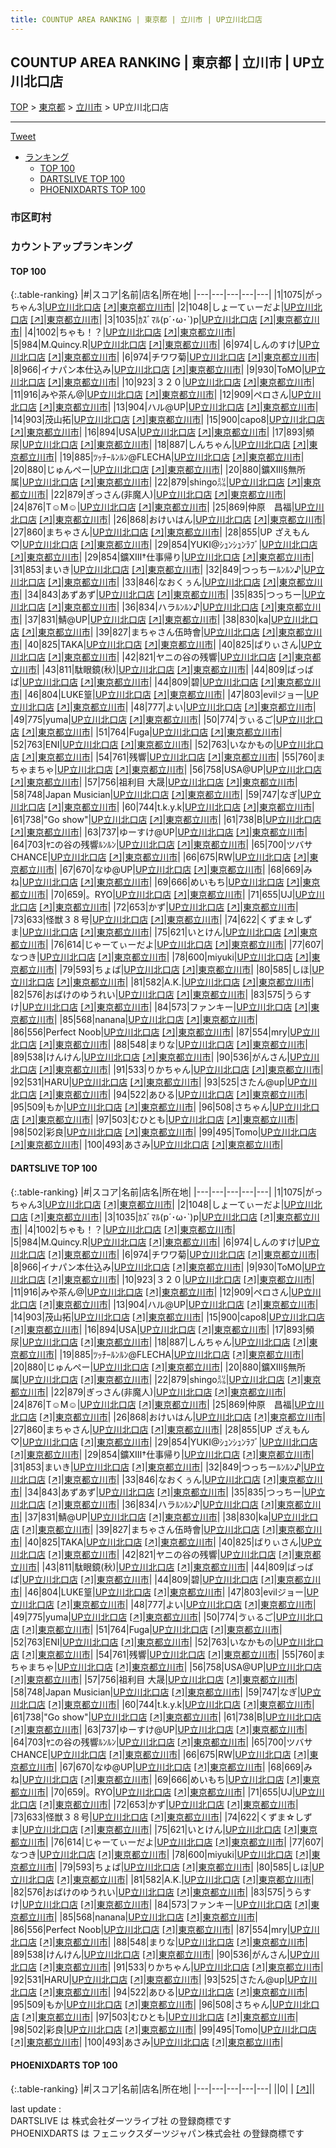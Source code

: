 ```yaml
---
title: COUNTUP AREA RANKING | 東京都 | 立川市 | UP立川北口店
---
```

## COUNTUP AREA RANKING | 東京都 | 立川市 | UP立川北口店

[TOP](/darts/rank/) > [東京都](/darts/rank/東京都/) > [立川市](/darts/rank/東京都/立川市/) > UP立川北口店

___

<a href="https://twitter.com/share?ref_src=twsrc%5Etfw" data-text="COUNTUP AREA RANKING | 東京都立川市UP立川北口店" class="twitter-share-button" data-hashtags="DARTSLIVE,PHOENIXDARTS,darts,ダーツ" data-show-count="false">Tweet</a>

* [ランキング](#カウントアップランキング)
    * [TOP 100](#top-100)
    * [DARTSLIVE TOP 100](#dartslive-top-100)
    * [PHOENIXDARTS TOP 100](#phoenixdarts-top-100)

### 市区町村

<ul>

</ul>

### カウントアップランキング

#### TOP 100



{:.table-ranking}
|#|スコア|名前|店名|所在地|
|---|---|---|---|---|
|1|1075|<span class="rank-name-dl">がっちゃん3</span>|<a href="/darts/rank/shops/d40ad6800d3c5992b21333aee1bd51e4.html">UP立川北口店</a> <a href="https://search.dartslive.com/jp/shop/d40ad6800d3c5992b21333aee1bd51e4">[↗]</a>|<a href="/darts/rank/東京都/立川市">東京都立川市</a>|
|2|1048|<span class="rank-name-dl">しょーてぃーだよ</span>|<a href="/darts/rank/shops/d40ad6800d3c5992b21333aee1bd51e4.html">UP立川北口店</a> <a href="https://search.dartslive.com/jp/shop/d40ad6800d3c5992b21333aee1bd51e4">[↗]</a>|<a href="/darts/rank/東京都/立川市">東京都立川市</a>|
|3|1035|<span class="rank-name-dl">ｶｽﾞﾏﾙ(p´･ω･`)p</span>|<a href="/darts/rank/shops/d40ad6800d3c5992b21333aee1bd51e4.html">UP立川北口店</a> <a href="https://search.dartslive.com/jp/shop/d40ad6800d3c5992b21333aee1bd51e4">[↗]</a>|<a href="/darts/rank/東京都/立川市">東京都立川市</a>|
|4|1002|<span class="rank-name-dl">ちゃも！？</span>|<a href="/darts/rank/shops/d40ad6800d3c5992b21333aee1bd51e4.html">UP立川北口店</a> <a href="https://search.dartslive.com/jp/shop/d40ad6800d3c5992b21333aee1bd51e4">[↗]</a>|<a href="/darts/rank/東京都/立川市">東京都立川市</a>|
|5|984|<span class="rank-name-dl">M.Quincy.R</span>|<a href="/darts/rank/shops/d40ad6800d3c5992b21333aee1bd51e4.html">UP立川北口店</a> <a href="https://search.dartslive.com/jp/shop/d40ad6800d3c5992b21333aee1bd51e4">[↗]</a>|<a href="/darts/rank/東京都/立川市">東京都立川市</a>|
|6|974|<span class="rank-name-dl">しんのすけ</span>|<a href="/darts/rank/shops/d40ad6800d3c5992b21333aee1bd51e4.html">UP立川北口店</a> <a href="https://search.dartslive.com/jp/shop/d40ad6800d3c5992b21333aee1bd51e4">[↗]</a>|<a href="/darts/rank/東京都/立川市">東京都立川市</a>|
|6|974|<span class="rank-name-dl">チワワ菊</span>|<a href="/darts/rank/shops/d40ad6800d3c5992b21333aee1bd51e4.html">UP立川北口店</a> <a href="https://search.dartslive.com/jp/shop/d40ad6800d3c5992b21333aee1bd51e4">[↗]</a>|<a href="/darts/rank/東京都/立川市">東京都立川市</a>|
|8|966|<span class="rank-name-dl">イナパン本仕込み</span>|<a href="/darts/rank/shops/d40ad6800d3c5992b21333aee1bd51e4.html">UP立川北口店</a> <a href="https://search.dartslive.com/jp/shop/d40ad6800d3c5992b21333aee1bd51e4">[↗]</a>|<a href="/darts/rank/東京都/立川市">東京都立川市</a>|
|9|930|<span class="rank-name-dl">ToMO</span>|<a href="/darts/rank/shops/d40ad6800d3c5992b21333aee1bd51e4.html">UP立川北口店</a> <a href="https://search.dartslive.com/jp/shop/d40ad6800d3c5992b21333aee1bd51e4">[↗]</a>|<a href="/darts/rank/東京都/立川市">東京都立川市</a>|
|10|923|<span class="rank-name-dl">３２０</span>|<a href="/darts/rank/shops/d40ad6800d3c5992b21333aee1bd51e4.html">UP立川北口店</a> <a href="https://search.dartslive.com/jp/shop/d40ad6800d3c5992b21333aee1bd51e4">[↗]</a>|<a href="/darts/rank/東京都/立川市">東京都立川市</a>|
|11|916|<span class="rank-name-dl">みや茶ん@</span>|<a href="/darts/rank/shops/d40ad6800d3c5992b21333aee1bd51e4.html">UP立川北口店</a> <a href="https://search.dartslive.com/jp/shop/d40ad6800d3c5992b21333aee1bd51e4">[↗]</a>|<a href="/darts/rank/東京都/立川市">東京都立川市</a>|
|12|909|<span class="rank-name-dl">ペロさん</span>|<a href="/darts/rank/shops/d40ad6800d3c5992b21333aee1bd51e4.html">UP立川北口店</a> <a href="https://search.dartslive.com/jp/shop/d40ad6800d3c5992b21333aee1bd51e4">[↗]</a>|<a href="/darts/rank/東京都/立川市">東京都立川市</a>|
|13|904|<span class="rank-name-dl">ハル@UP</span>|<a href="/darts/rank/shops/d40ad6800d3c5992b21333aee1bd51e4.html">UP立川北口店</a> <a href="https://search.dartslive.com/jp/shop/d40ad6800d3c5992b21333aee1bd51e4">[↗]</a>|<a href="/darts/rank/東京都/立川市">東京都立川市</a>|
|14|903|<span class="rank-name-dl">茂山拓</span>|<a href="/darts/rank/shops/d40ad6800d3c5992b21333aee1bd51e4.html">UP立川北口店</a> <a href="https://search.dartslive.com/jp/shop/d40ad6800d3c5992b21333aee1bd51e4">[↗]</a>|<a href="/darts/rank/東京都/立川市">東京都立川市</a>|
|15|900|<span class="rank-name-dl">capo8</span>|<a href="/darts/rank/shops/d40ad6800d3c5992b21333aee1bd51e4.html">UP立川北口店</a> <a href="https://search.dartslive.com/jp/shop/d40ad6800d3c5992b21333aee1bd51e4">[↗]</a>|<a href="/darts/rank/東京都/立川市">東京都立川市</a>|
|16|894|<span class="rank-name-dl">USA</span>|<a href="/darts/rank/shops/d40ad6800d3c5992b21333aee1bd51e4.html">UP立川北口店</a> <a href="https://search.dartslive.com/jp/shop/d40ad6800d3c5992b21333aee1bd51e4">[↗]</a>|<a href="/darts/rank/東京都/立川市">東京都立川市</a>|
|17|893|<span class="rank-name-dl">頻尿</span>|<a href="/darts/rank/shops/d40ad6800d3c5992b21333aee1bd51e4.html">UP立川北口店</a> <a href="https://search.dartslive.com/jp/shop/d40ad6800d3c5992b21333aee1bd51e4">[↗]</a>|<a href="/darts/rank/東京都/立川市">東京都立川市</a>|
|18|887|<span class="rank-name-dl">しんちゃん</span>|<a href="/darts/rank/shops/d40ad6800d3c5992b21333aee1bd51e4.html">UP立川北口店</a> <a href="https://search.dartslive.com/jp/shop/d40ad6800d3c5992b21333aee1bd51e4">[↗]</a>|<a href="/darts/rank/東京都/立川市">東京都立川市</a>|
|19|885|<span class="rank-name-dl">ﾂｯﾁｰﾙﾝﾙﾝ@FLECHA</span>|<a href="/darts/rank/shops/d40ad6800d3c5992b21333aee1bd51e4.html">UP立川北口店</a> <a href="https://search.dartslive.com/jp/shop/d40ad6800d3c5992b21333aee1bd51e4">[↗]</a>|<a href="/darts/rank/東京都/立川市">東京都立川市</a>|
|20|880|<span class="rank-name-dl">じゅんぺー</span>|<a href="/darts/rank/shops/d40ad6800d3c5992b21333aee1bd51e4.html">UP立川北口店</a> <a href="https://search.dartslive.com/jp/shop/d40ad6800d3c5992b21333aee1bd51e4">[↗]</a>|<a href="/darts/rank/東京都/立川市">東京都立川市</a>|
|20|880|<span class="rank-name-dl">鑛ⅩⅢ§無所属</span>|<a href="/darts/rank/shops/d40ad6800d3c5992b21333aee1bd51e4.html">UP立川北口店</a> <a href="https://search.dartslive.com/jp/shop/d40ad6800d3c5992b21333aee1bd51e4">[↗]</a>|<a href="/darts/rank/東京都/立川市">東京都立川市</a>|
|22|879|<span class="rank-name-dl">shingo㍊</span>|<a href="/darts/rank/shops/d40ad6800d3c5992b21333aee1bd51e4.html">UP立川北口店</a> <a href="https://search.dartslive.com/jp/shop/d40ad6800d3c5992b21333aee1bd51e4">[↗]</a>|<a href="/darts/rank/東京都/立川市">東京都立川市</a>|
|22|879|<span class="rank-name-dl">ぎっさん(非魔人)</span>|<a href="/darts/rank/shops/d40ad6800d3c5992b21333aee1bd51e4.html">UP立川北口店</a> <a href="https://search.dartslive.com/jp/shop/d40ad6800d3c5992b21333aee1bd51e4">[↗]</a>|<a href="/darts/rank/東京都/立川市">東京都立川市</a>|
|24|876|<span class="rank-name-dl">T☺︎M☺︎</span>|<a href="/darts/rank/shops/d40ad6800d3c5992b21333aee1bd51e4.html">UP立川北口店</a> <a href="https://search.dartslive.com/jp/shop/d40ad6800d3c5992b21333aee1bd51e4">[↗]</a>|<a href="/darts/rank/東京都/立川市">東京都立川市</a>|
|25|869|<span class="rank-name-dl">仲原　昌福</span>|<a href="/darts/rank/shops/d40ad6800d3c5992b21333aee1bd51e4.html">UP立川北口店</a> <a href="https://search.dartslive.com/jp/shop/d40ad6800d3c5992b21333aee1bd51e4">[↗]</a>|<a href="/darts/rank/東京都/立川市">東京都立川市</a>|
|26|868|<span class="rank-name-dl">おけいはん</span>|<a href="/darts/rank/shops/d40ad6800d3c5992b21333aee1bd51e4.html">UP立川北口店</a> <a href="https://search.dartslive.com/jp/shop/d40ad6800d3c5992b21333aee1bd51e4">[↗]</a>|<a href="/darts/rank/東京都/立川市">東京都立川市</a>|
|27|860|<span class="rank-name-dl">まちゃさん</span>|<a href="/darts/rank/shops/d40ad6800d3c5992b21333aee1bd51e4.html">UP立川北口店</a> <a href="https://search.dartslive.com/jp/shop/d40ad6800d3c5992b21333aee1bd51e4">[↗]</a>|<a href="/darts/rank/東京都/立川市">東京都立川市</a>|
|28|855|<span class="rank-name-dl">UP ざえもん♡</span>|<a href="/darts/rank/shops/d40ad6800d3c5992b21333aee1bd51e4.html">UP立川北口店</a> <a href="https://search.dartslive.com/jp/shop/d40ad6800d3c5992b21333aee1bd51e4">[↗]</a>|<a href="/darts/rank/東京都/立川市">東京都立川市</a>|
|29|854|<span class="rank-name-dl">YUKI@ｼｭﾝｼｭﾝﾗﾌﾞ</span>|<a href="/darts/rank/shops/d40ad6800d3c5992b21333aee1bd51e4.html">UP立川北口店</a> <a href="https://search.dartslive.com/jp/shop/d40ad6800d3c5992b21333aee1bd51e4">[↗]</a>|<a href="/darts/rank/東京都/立川市">東京都立川市</a>|
|29|854|<span class="rank-name-dl">鑛ⅩⅢ†仕事帰り</span>|<a href="/darts/rank/shops/d40ad6800d3c5992b21333aee1bd51e4.html">UP立川北口店</a> <a href="https://search.dartslive.com/jp/shop/d40ad6800d3c5992b21333aee1bd51e4">[↗]</a>|<a href="/darts/rank/東京都/立川市">東京都立川市</a>|
|31|853|<span class="rank-name-dl">まいき</span>|<a href="/darts/rank/shops/d40ad6800d3c5992b21333aee1bd51e4.html">UP立川北口店</a> <a href="https://search.dartslive.com/jp/shop/d40ad6800d3c5992b21333aee1bd51e4">[↗]</a>|<a href="/darts/rank/東京都/立川市">東京都立川市</a>|
|32|849|<span class="rank-name-dl">つっちーﾙﾝﾙﾝ♪</span>|<a href="/darts/rank/shops/d40ad6800d3c5992b21333aee1bd51e4.html">UP立川北口店</a> <a href="https://search.dartslive.com/jp/shop/d40ad6800d3c5992b21333aee1bd51e4">[↗]</a>|<a href="/darts/rank/東京都/立川市">東京都立川市</a>|
|33|846|<span class="rank-name-dl">なおくぅん</span>|<a href="/darts/rank/shops/d40ad6800d3c5992b21333aee1bd51e4.html">UP立川北口店</a> <a href="https://search.dartslive.com/jp/shop/d40ad6800d3c5992b21333aee1bd51e4">[↗]</a>|<a href="/darts/rank/東京都/立川市">東京都立川市</a>|
|34|843|<span class="rank-name-dl">あずあず</span>|<a href="/darts/rank/shops/d40ad6800d3c5992b21333aee1bd51e4.html">UP立川北口店</a> <a href="https://search.dartslive.com/jp/shop/d40ad6800d3c5992b21333aee1bd51e4">[↗]</a>|<a href="/darts/rank/東京都/立川市">東京都立川市</a>|
|35|835|<span class="rank-name-dl">つっちー</span>|<a href="/darts/rank/shops/d40ad6800d3c5992b21333aee1bd51e4.html">UP立川北口店</a> <a href="https://search.dartslive.com/jp/shop/d40ad6800d3c5992b21333aee1bd51e4">[↗]</a>|<a href="/darts/rank/東京都/立川市">東京都立川市</a>|
|36|834|<span class="rank-name-dl">ハラﾙﾝﾙﾝ♪</span>|<a href="/darts/rank/shops/d40ad6800d3c5992b21333aee1bd51e4.html">UP立川北口店</a> <a href="https://search.dartslive.com/jp/shop/d40ad6800d3c5992b21333aee1bd51e4">[↗]</a>|<a href="/darts/rank/東京都/立川市">東京都立川市</a>|
|37|831|<span class="rank-name-dl">鯖@UP</span>|<a href="/darts/rank/shops/d40ad6800d3c5992b21333aee1bd51e4.html">UP立川北口店</a> <a href="https://search.dartslive.com/jp/shop/d40ad6800d3c5992b21333aee1bd51e4">[↗]</a>|<a href="/darts/rank/東京都/立川市">東京都立川市</a>|
|38|830|<span class="rank-name-dl">ka</span>|<a href="/darts/rank/shops/d40ad6800d3c5992b21333aee1bd51e4.html">UP立川北口店</a> <a href="https://search.dartslive.com/jp/shop/d40ad6800d3c5992b21333aee1bd51e4">[↗]</a>|<a href="/darts/rank/東京都/立川市">東京都立川市</a>|
|39|827|<span class="rank-name-dl">まちゃさん伍時會</span>|<a href="/darts/rank/shops/d40ad6800d3c5992b21333aee1bd51e4.html">UP立川北口店</a> <a href="https://search.dartslive.com/jp/shop/d40ad6800d3c5992b21333aee1bd51e4">[↗]</a>|<a href="/darts/rank/東京都/立川市">東京都立川市</a>|
|40|825|<span class="rank-name-dl">TAKA</span>|<a href="/darts/rank/shops/d40ad6800d3c5992b21333aee1bd51e4.html">UP立川北口店</a> <a href="https://search.dartslive.com/jp/shop/d40ad6800d3c5992b21333aee1bd51e4">[↗]</a>|<a href="/darts/rank/東京都/立川市">東京都立川市</a>|
|40|825|<span class="rank-name-dl">ばりぃさん</span>|<a href="/darts/rank/shops/d40ad6800d3c5992b21333aee1bd51e4.html">UP立川北口店</a> <a href="https://search.dartslive.com/jp/shop/d40ad6800d3c5992b21333aee1bd51e4">[↗]</a>|<a href="/darts/rank/東京都/立川市">東京都立川市</a>|
|42|821|<span class="rank-name-dl">ヤニの谷の残響</span>|<a href="/darts/rank/shops/d40ad6800d3c5992b21333aee1bd51e4.html">UP立川北口店</a> <a href="https://search.dartslive.com/jp/shop/d40ad6800d3c5992b21333aee1bd51e4">[↗]</a>|<a href="/darts/rank/東京都/立川市">東京都立川市</a>|
|43|811|<span class="rank-name-dl">駄眼鏡(秋)</span>|<a href="/darts/rank/shops/d40ad6800d3c5992b21333aee1bd51e4.html">UP立川北口店</a> <a href="https://search.dartslive.com/jp/shop/d40ad6800d3c5992b21333aee1bd51e4">[↗]</a>|<a href="/darts/rank/東京都/立川市">東京都立川市</a>|
|44|809|<span class="rank-name-dl">ばっばば</span>|<a href="/darts/rank/shops/d40ad6800d3c5992b21333aee1bd51e4.html">UP立川北口店</a> <a href="https://search.dartslive.com/jp/shop/d40ad6800d3c5992b21333aee1bd51e4">[↗]</a>|<a href="/darts/rank/東京都/立川市">東京都立川市</a>|
|44|809|<span class="rank-name-dl">碧</span>|<a href="/darts/rank/shops/d40ad6800d3c5992b21333aee1bd51e4.html">UP立川北口店</a> <a href="https://search.dartslive.com/jp/shop/d40ad6800d3c5992b21333aee1bd51e4">[↗]</a>|<a href="/darts/rank/東京都/立川市">東京都立川市</a>|
|46|804|<span class="rank-name-dl">LUKE篁</span>|<a href="/darts/rank/shops/d40ad6800d3c5992b21333aee1bd51e4.html">UP立川北口店</a> <a href="https://search.dartslive.com/jp/shop/d40ad6800d3c5992b21333aee1bd51e4">[↗]</a>|<a href="/darts/rank/東京都/立川市">東京都立川市</a>|
|47|803|<span class="rank-name-dl">evilジョー</span>|<a href="/darts/rank/shops/d40ad6800d3c5992b21333aee1bd51e4.html">UP立川北口店</a> <a href="https://search.dartslive.com/jp/shop/d40ad6800d3c5992b21333aee1bd51e4">[↗]</a>|<a href="/darts/rank/東京都/立川市">東京都立川市</a>|
|48|777|<span class="rank-name-dl">よい</span>|<a href="/darts/rank/shops/d40ad6800d3c5992b21333aee1bd51e4.html">UP立川北口店</a> <a href="https://search.dartslive.com/jp/shop/d40ad6800d3c5992b21333aee1bd51e4">[↗]</a>|<a href="/darts/rank/東京都/立川市">東京都立川市</a>|
|49|775|<span class="rank-name-dl">yuma</span>|<a href="/darts/rank/shops/d40ad6800d3c5992b21333aee1bd51e4.html">UP立川北口店</a> <a href="https://search.dartslive.com/jp/shop/d40ad6800d3c5992b21333aee1bd51e4">[↗]</a>|<a href="/darts/rank/東京都/立川市">東京都立川市</a>|
|50|774|<span class="rank-name-dl">ゔぃるご</span>|<a href="/darts/rank/shops/d40ad6800d3c5992b21333aee1bd51e4.html">UP立川北口店</a> <a href="https://search.dartslive.com/jp/shop/d40ad6800d3c5992b21333aee1bd51e4">[↗]</a>|<a href="/darts/rank/東京都/立川市">東京都立川市</a>|
|51|764|<span class="rank-name-dl">Fuga</span>|<a href="/darts/rank/shops/d40ad6800d3c5992b21333aee1bd51e4.html">UP立川北口店</a> <a href="https://search.dartslive.com/jp/shop/d40ad6800d3c5992b21333aee1bd51e4">[↗]</a>|<a href="/darts/rank/東京都/立川市">東京都立川市</a>|
|52|763|<span class="rank-name-dl">ENI</span>|<a href="/darts/rank/shops/d40ad6800d3c5992b21333aee1bd51e4.html">UP立川北口店</a> <a href="https://search.dartslive.com/jp/shop/d40ad6800d3c5992b21333aee1bd51e4">[↗]</a>|<a href="/darts/rank/東京都/立川市">東京都立川市</a>|
|52|763|<span class="rank-name-dl">いなかもの</span>|<a href="/darts/rank/shops/d40ad6800d3c5992b21333aee1bd51e4.html">UP立川北口店</a> <a href="https://search.dartslive.com/jp/shop/d40ad6800d3c5992b21333aee1bd51e4">[↗]</a>|<a href="/darts/rank/東京都/立川市">東京都立川市</a>|
|54|761|<span class="rank-name-dl">残響</span>|<a href="/darts/rank/shops/d40ad6800d3c5992b21333aee1bd51e4.html">UP立川北口店</a> <a href="https://search.dartslive.com/jp/shop/d40ad6800d3c5992b21333aee1bd51e4">[↗]</a>|<a href="/darts/rank/東京都/立川市">東京都立川市</a>|
|55|760|<span class="rank-name-dl">まちゃまちゃ</span>|<a href="/darts/rank/shops/d40ad6800d3c5992b21333aee1bd51e4.html">UP立川北口店</a> <a href="https://search.dartslive.com/jp/shop/d40ad6800d3c5992b21333aee1bd51e4">[↗]</a>|<a href="/darts/rank/東京都/立川市">東京都立川市</a>|
|56|758|<span class="rank-name-dl">USA@UP</span>|<a href="/darts/rank/shops/d40ad6800d3c5992b21333aee1bd51e4.html">UP立川北口店</a> <a href="https://search.dartslive.com/jp/shop/d40ad6800d3c5992b21333aee1bd51e4">[↗]</a>|<a href="/darts/rank/東京都/立川市">東京都立川市</a>|
|57|756|<span class="rank-name-dl">祖利目 大晟</span>|<a href="/darts/rank/shops/d40ad6800d3c5992b21333aee1bd51e4.html">UP立川北口店</a> <a href="https://search.dartslive.com/jp/shop/d40ad6800d3c5992b21333aee1bd51e4">[↗]</a>|<a href="/darts/rank/東京都/立川市">東京都立川市</a>|
|58|748|<span class="rank-name-dl">Japan Musician</span>|<a href="/darts/rank/shops/d40ad6800d3c5992b21333aee1bd51e4.html">UP立川北口店</a> <a href="https://search.dartslive.com/jp/shop/d40ad6800d3c5992b21333aee1bd51e4">[↗]</a>|<a href="/darts/rank/東京都/立川市">東京都立川市</a>|
|59|747|<span class="rank-name-dl">なぎ</span>|<a href="/darts/rank/shops/d40ad6800d3c5992b21333aee1bd51e4.html">UP立川北口店</a> <a href="https://search.dartslive.com/jp/shop/d40ad6800d3c5992b21333aee1bd51e4">[↗]</a>|<a href="/darts/rank/東京都/立川市">東京都立川市</a>|
|60|744|<span class="rank-name-dl">t.k.y.k</span>|<a href="/darts/rank/shops/d40ad6800d3c5992b21333aee1bd51e4.html">UP立川北口店</a> <a href="https://search.dartslive.com/jp/shop/d40ad6800d3c5992b21333aee1bd51e4">[↗]</a>|<a href="/darts/rank/東京都/立川市">東京都立川市</a>|
|61|738|<span class="rank-name-dl">&quot;Go show&quot;</span>|<a href="/darts/rank/shops/d40ad6800d3c5992b21333aee1bd51e4.html">UP立川北口店</a> <a href="https://search.dartslive.com/jp/shop/d40ad6800d3c5992b21333aee1bd51e4">[↗]</a>|<a href="/darts/rank/東京都/立川市">東京都立川市</a>|
|61|738|<span class="rank-name-dl">B</span>|<a href="/darts/rank/shops/d40ad6800d3c5992b21333aee1bd51e4.html">UP立川北口店</a> <a href="https://search.dartslive.com/jp/shop/d40ad6800d3c5992b21333aee1bd51e4">[↗]</a>|<a href="/darts/rank/東京都/立川市">東京都立川市</a>|
|63|737|<span class="rank-name-dl">ゆーすけ@UP</span>|<a href="/darts/rank/shops/d40ad6800d3c5992b21333aee1bd51e4.html">UP立川北口店</a> <a href="https://search.dartslive.com/jp/shop/d40ad6800d3c5992b21333aee1bd51e4">[↗]</a>|<a href="/darts/rank/東京都/立川市">東京都立川市</a>|
|64|703|<span class="rank-name-dl">ﾔﾆの谷の残響ﾙﾝﾙﾝ</span>|<a href="/darts/rank/shops/d40ad6800d3c5992b21333aee1bd51e4.html">UP立川北口店</a> <a href="https://search.dartslive.com/jp/shop/d40ad6800d3c5992b21333aee1bd51e4">[↗]</a>|<a href="/darts/rank/東京都/立川市">東京都立川市</a>|
|65|700|<span class="rank-name-dl">ツバサ　CHANCE</span>|<a href="/darts/rank/shops/d40ad6800d3c5992b21333aee1bd51e4.html">UP立川北口店</a> <a href="https://search.dartslive.com/jp/shop/d40ad6800d3c5992b21333aee1bd51e4">[↗]</a>|<a href="/darts/rank/東京都/立川市">東京都立川市</a>|
|66|675|<span class="rank-name-dl">RW</span>|<a href="/darts/rank/shops/d40ad6800d3c5992b21333aee1bd51e4.html">UP立川北口店</a> <a href="https://search.dartslive.com/jp/shop/d40ad6800d3c5992b21333aee1bd51e4">[↗]</a>|<a href="/darts/rank/東京都/立川市">東京都立川市</a>|
|67|670|<span class="rank-name-dl">なゆ@UP</span>|<a href="/darts/rank/shops/d40ad6800d3c5992b21333aee1bd51e4.html">UP立川北口店</a> <a href="https://search.dartslive.com/jp/shop/d40ad6800d3c5992b21333aee1bd51e4">[↗]</a>|<a href="/darts/rank/東京都/立川市">東京都立川市</a>|
|68|669|<span class="rank-name-dl">みね</span>|<a href="/darts/rank/shops/d40ad6800d3c5992b21333aee1bd51e4.html">UP立川北口店</a> <a href="https://search.dartslive.com/jp/shop/d40ad6800d3c5992b21333aee1bd51e4">[↗]</a>|<a href="/darts/rank/東京都/立川市">東京都立川市</a>|
|69|666|<span class="rank-name-dl">めいもち</span>|<a href="/darts/rank/shops/d40ad6800d3c5992b21333aee1bd51e4.html">UP立川北口店</a> <a href="https://search.dartslive.com/jp/shop/d40ad6800d3c5992b21333aee1bd51e4">[↗]</a>|<a href="/darts/rank/東京都/立川市">東京都立川市</a>|
|70|659|<span class="rank-name-dl">。RYO</span>|<a href="/darts/rank/shops/d40ad6800d3c5992b21333aee1bd51e4.html">UP立川北口店</a> <a href="https://search.dartslive.com/jp/shop/d40ad6800d3c5992b21333aee1bd51e4">[↗]</a>|<a href="/darts/rank/東京都/立川市">東京都立川市</a>|
|71|655|<span class="rank-name-dl">UJ</span>|<a href="/darts/rank/shops/d40ad6800d3c5992b21333aee1bd51e4.html">UP立川北口店</a> <a href="https://search.dartslive.com/jp/shop/d40ad6800d3c5992b21333aee1bd51e4">[↗]</a>|<a href="/darts/rank/東京都/立川市">東京都立川市</a>|
|72|653|<span class="rank-name-dl">かず</span>|<a href="/darts/rank/shops/d40ad6800d3c5992b21333aee1bd51e4.html">UP立川北口店</a> <a href="https://search.dartslive.com/jp/shop/d40ad6800d3c5992b21333aee1bd51e4">[↗]</a>|<a href="/darts/rank/東京都/立川市">東京都立川市</a>|
|73|633|<span class="rank-name-dl">怪獣３８号</span>|<a href="/darts/rank/shops/d40ad6800d3c5992b21333aee1bd51e4.html">UP立川北口店</a> <a href="https://search.dartslive.com/jp/shop/d40ad6800d3c5992b21333aee1bd51e4">[↗]</a>|<a href="/darts/rank/東京都/立川市">東京都立川市</a>|
|74|622|<span class="rank-name-dl">くずま☆しずま</span>|<a href="/darts/rank/shops/d40ad6800d3c5992b21333aee1bd51e4.html">UP立川北口店</a> <a href="https://search.dartslive.com/jp/shop/d40ad6800d3c5992b21333aee1bd51e4">[↗]</a>|<a href="/darts/rank/東京都/立川市">東京都立川市</a>|
|75|621|<span class="rank-name-dl">いとけん</span>|<a href="/darts/rank/shops/d40ad6800d3c5992b21333aee1bd51e4.html">UP立川北口店</a> <a href="https://search.dartslive.com/jp/shop/d40ad6800d3c5992b21333aee1bd51e4">[↗]</a>|<a href="/darts/rank/東京都/立川市">東京都立川市</a>|
|76|614|<span class="rank-name-dl">じゃーてぃーだよ</span>|<a href="/darts/rank/shops/d40ad6800d3c5992b21333aee1bd51e4.html">UP立川北口店</a> <a href="https://search.dartslive.com/jp/shop/d40ad6800d3c5992b21333aee1bd51e4">[↗]</a>|<a href="/darts/rank/東京都/立川市">東京都立川市</a>|
|77|607|<span class="rank-name-dl">なつき</span>|<a href="/darts/rank/shops/d40ad6800d3c5992b21333aee1bd51e4.html">UP立川北口店</a> <a href="https://search.dartslive.com/jp/shop/d40ad6800d3c5992b21333aee1bd51e4">[↗]</a>|<a href="/darts/rank/東京都/立川市">東京都立川市</a>|
|78|600|<span class="rank-name-dl">miyuki</span>|<a href="/darts/rank/shops/d40ad6800d3c5992b21333aee1bd51e4.html">UP立川北口店</a> <a href="https://search.dartslive.com/jp/shop/d40ad6800d3c5992b21333aee1bd51e4">[↗]</a>|<a href="/darts/rank/東京都/立川市">東京都立川市</a>|
|79|593|<span class="rank-name-dl">ちょば</span>|<a href="/darts/rank/shops/d40ad6800d3c5992b21333aee1bd51e4.html">UP立川北口店</a> <a href="https://search.dartslive.com/jp/shop/d40ad6800d3c5992b21333aee1bd51e4">[↗]</a>|<a href="/darts/rank/東京都/立川市">東京都立川市</a>|
|80|585|<span class="rank-name-dl">しほ</span>|<a href="/darts/rank/shops/d40ad6800d3c5992b21333aee1bd51e4.html">UP立川北口店</a> <a href="https://search.dartslive.com/jp/shop/d40ad6800d3c5992b21333aee1bd51e4">[↗]</a>|<a href="/darts/rank/東京都/立川市">東京都立川市</a>|
|81|582|<span class="rank-name-dl">A.K.</span>|<a href="/darts/rank/shops/d40ad6800d3c5992b21333aee1bd51e4.html">UP立川北口店</a> <a href="https://search.dartslive.com/jp/shop/d40ad6800d3c5992b21333aee1bd51e4">[↗]</a>|<a href="/darts/rank/東京都/立川市">東京都立川市</a>|
|82|576|<span class="rank-name-dl">おばけのゆうれい</span>|<a href="/darts/rank/shops/d40ad6800d3c5992b21333aee1bd51e4.html">UP立川北口店</a> <a href="https://search.dartslive.com/jp/shop/d40ad6800d3c5992b21333aee1bd51e4">[↗]</a>|<a href="/darts/rank/東京都/立川市">東京都立川市</a>|
|83|575|<span class="rank-name-dl">うらすけ</span>|<a href="/darts/rank/shops/d40ad6800d3c5992b21333aee1bd51e4.html">UP立川北口店</a> <a href="https://search.dartslive.com/jp/shop/d40ad6800d3c5992b21333aee1bd51e4">[↗]</a>|<a href="/darts/rank/東京都/立川市">東京都立川市</a>|
|84|573|<span class="rank-name-dl">ファンキー</span>|<a href="/darts/rank/shops/d40ad6800d3c5992b21333aee1bd51e4.html">UP立川北口店</a> <a href="https://search.dartslive.com/jp/shop/d40ad6800d3c5992b21333aee1bd51e4">[↗]</a>|<a href="/darts/rank/東京都/立川市">東京都立川市</a>|
|85|568|<span class="rank-name-dl">nanana</span>|<a href="/darts/rank/shops/d40ad6800d3c5992b21333aee1bd51e4.html">UP立川北口店</a> <a href="https://search.dartslive.com/jp/shop/d40ad6800d3c5992b21333aee1bd51e4">[↗]</a>|<a href="/darts/rank/東京都/立川市">東京都立川市</a>|
|86|556|<span class="rank-name-dl">Perfect Noob</span>|<a href="/darts/rank/shops/d40ad6800d3c5992b21333aee1bd51e4.html">UP立川北口店</a> <a href="https://search.dartslive.com/jp/shop/d40ad6800d3c5992b21333aee1bd51e4">[↗]</a>|<a href="/darts/rank/東京都/立川市">東京都立川市</a>|
|87|554|<span class="rank-name-dl">mry</span>|<a href="/darts/rank/shops/d40ad6800d3c5992b21333aee1bd51e4.html">UP立川北口店</a> <a href="https://search.dartslive.com/jp/shop/d40ad6800d3c5992b21333aee1bd51e4">[↗]</a>|<a href="/darts/rank/東京都/立川市">東京都立川市</a>|
|88|548|<span class="rank-name-dl">まりな</span>|<a href="/darts/rank/shops/d40ad6800d3c5992b21333aee1bd51e4.html">UP立川北口店</a> <a href="https://search.dartslive.com/jp/shop/d40ad6800d3c5992b21333aee1bd51e4">[↗]</a>|<a href="/darts/rank/東京都/立川市">東京都立川市</a>|
|89|538|<span class="rank-name-dl">けんけん</span>|<a href="/darts/rank/shops/d40ad6800d3c5992b21333aee1bd51e4.html">UP立川北口店</a> <a href="https://search.dartslive.com/jp/shop/d40ad6800d3c5992b21333aee1bd51e4">[↗]</a>|<a href="/darts/rank/東京都/立川市">東京都立川市</a>|
|90|536|<span class="rank-name-dl">がんさん</span>|<a href="/darts/rank/shops/d40ad6800d3c5992b21333aee1bd51e4.html">UP立川北口店</a> <a href="https://search.dartslive.com/jp/shop/d40ad6800d3c5992b21333aee1bd51e4">[↗]</a>|<a href="/darts/rank/東京都/立川市">東京都立川市</a>|
|91|533|<span class="rank-name-dl">りかちゃん</span>|<a href="/darts/rank/shops/d40ad6800d3c5992b21333aee1bd51e4.html">UP立川北口店</a> <a href="https://search.dartslive.com/jp/shop/d40ad6800d3c5992b21333aee1bd51e4">[↗]</a>|<a href="/darts/rank/東京都/立川市">東京都立川市</a>|
|92|531|<span class="rank-name-dl">HARU</span>|<a href="/darts/rank/shops/d40ad6800d3c5992b21333aee1bd51e4.html">UP立川北口店</a> <a href="https://search.dartslive.com/jp/shop/d40ad6800d3c5992b21333aee1bd51e4">[↗]</a>|<a href="/darts/rank/東京都/立川市">東京都立川市</a>|
|93|525|<span class="rank-name-dl">さたん@up</span>|<a href="/darts/rank/shops/d40ad6800d3c5992b21333aee1bd51e4.html">UP立川北口店</a> <a href="https://search.dartslive.com/jp/shop/d40ad6800d3c5992b21333aee1bd51e4">[↗]</a>|<a href="/darts/rank/東京都/立川市">東京都立川市</a>|
|94|522|<span class="rank-name-dl">あひる</span>|<a href="/darts/rank/shops/d40ad6800d3c5992b21333aee1bd51e4.html">UP立川北口店</a> <a href="https://search.dartslive.com/jp/shop/d40ad6800d3c5992b21333aee1bd51e4">[↗]</a>|<a href="/darts/rank/東京都/立川市">東京都立川市</a>|
|95|509|<span class="rank-name-dl">もか</span>|<a href="/darts/rank/shops/d40ad6800d3c5992b21333aee1bd51e4.html">UP立川北口店</a> <a href="https://search.dartslive.com/jp/shop/d40ad6800d3c5992b21333aee1bd51e4">[↗]</a>|<a href="/darts/rank/東京都/立川市">東京都立川市</a>|
|96|508|<span class="rank-name-dl">さちゃん</span>|<a href="/darts/rank/shops/d40ad6800d3c5992b21333aee1bd51e4.html">UP立川北口店</a> <a href="https://search.dartslive.com/jp/shop/d40ad6800d3c5992b21333aee1bd51e4">[↗]</a>|<a href="/darts/rank/東京都/立川市">東京都立川市</a>|
|97|503|<span class="rank-name-dl">むひとも</span>|<a href="/darts/rank/shops/d40ad6800d3c5992b21333aee1bd51e4.html">UP立川北口店</a> <a href="https://search.dartslive.com/jp/shop/d40ad6800d3c5992b21333aee1bd51e4">[↗]</a>|<a href="/darts/rank/東京都/立川市">東京都立川市</a>|
|98|502|<span class="rank-name-dl">彩良</span>|<a href="/darts/rank/shops/d40ad6800d3c5992b21333aee1bd51e4.html">UP立川北口店</a> <a href="https://search.dartslive.com/jp/shop/d40ad6800d3c5992b21333aee1bd51e4">[↗]</a>|<a href="/darts/rank/東京都/立川市">東京都立川市</a>|
|99|495|<span class="rank-name-dl">Tomo</span>|<a href="/darts/rank/shops/d40ad6800d3c5992b21333aee1bd51e4.html">UP立川北口店</a> <a href="https://search.dartslive.com/jp/shop/d40ad6800d3c5992b21333aee1bd51e4">[↗]</a>|<a href="/darts/rank/東京都/立川市">東京都立川市</a>|
|100|493|<span class="rank-name-dl">あさみ</span>|<a href="/darts/rank/shops/d40ad6800d3c5992b21333aee1bd51e4.html">UP立川北口店</a> <a href="https://search.dartslive.com/jp/shop/d40ad6800d3c5992b21333aee1bd51e4">[↗]</a>|<a href="/darts/rank/東京都/立川市">東京都立川市</a>|


#### DARTSLIVE TOP 100



{:.table-ranking}
|#|スコア|名前|店名|所在地|
|---|---|---|---|---|
|1|1075|<span class="rank-name-dl">がっちゃん3</span>|<a href="/darts/rank/shops/d40ad6800d3c5992b21333aee1bd51e4.html">UP立川北口店</a> <a href="https://search.dartslive.com/jp/shop/d40ad6800d3c5992b21333aee1bd51e4">[↗]</a>|<a href="/darts/rank/東京都/立川市">東京都立川市</a>|
|2|1048|<span class="rank-name-dl">しょーてぃーだよ</span>|<a href="/darts/rank/shops/d40ad6800d3c5992b21333aee1bd51e4.html">UP立川北口店</a> <a href="https://search.dartslive.com/jp/shop/d40ad6800d3c5992b21333aee1bd51e4">[↗]</a>|<a href="/darts/rank/東京都/立川市">東京都立川市</a>|
|3|1035|<span class="rank-name-dl">ｶｽﾞﾏﾙ(p´･ω･`)p</span>|<a href="/darts/rank/shops/d40ad6800d3c5992b21333aee1bd51e4.html">UP立川北口店</a> <a href="https://search.dartslive.com/jp/shop/d40ad6800d3c5992b21333aee1bd51e4">[↗]</a>|<a href="/darts/rank/東京都/立川市">東京都立川市</a>|
|4|1002|<span class="rank-name-dl">ちゃも！？</span>|<a href="/darts/rank/shops/d40ad6800d3c5992b21333aee1bd51e4.html">UP立川北口店</a> <a href="https://search.dartslive.com/jp/shop/d40ad6800d3c5992b21333aee1bd51e4">[↗]</a>|<a href="/darts/rank/東京都/立川市">東京都立川市</a>|
|5|984|<span class="rank-name-dl">M.Quincy.R</span>|<a href="/darts/rank/shops/d40ad6800d3c5992b21333aee1bd51e4.html">UP立川北口店</a> <a href="https://search.dartslive.com/jp/shop/d40ad6800d3c5992b21333aee1bd51e4">[↗]</a>|<a href="/darts/rank/東京都/立川市">東京都立川市</a>|
|6|974|<span class="rank-name-dl">しんのすけ</span>|<a href="/darts/rank/shops/d40ad6800d3c5992b21333aee1bd51e4.html">UP立川北口店</a> <a href="https://search.dartslive.com/jp/shop/d40ad6800d3c5992b21333aee1bd51e4">[↗]</a>|<a href="/darts/rank/東京都/立川市">東京都立川市</a>|
|6|974|<span class="rank-name-dl">チワワ菊</span>|<a href="/darts/rank/shops/d40ad6800d3c5992b21333aee1bd51e4.html">UP立川北口店</a> <a href="https://search.dartslive.com/jp/shop/d40ad6800d3c5992b21333aee1bd51e4">[↗]</a>|<a href="/darts/rank/東京都/立川市">東京都立川市</a>|
|8|966|<span class="rank-name-dl">イナパン本仕込み</span>|<a href="/darts/rank/shops/d40ad6800d3c5992b21333aee1bd51e4.html">UP立川北口店</a> <a href="https://search.dartslive.com/jp/shop/d40ad6800d3c5992b21333aee1bd51e4">[↗]</a>|<a href="/darts/rank/東京都/立川市">東京都立川市</a>|
|9|930|<span class="rank-name-dl">ToMO</span>|<a href="/darts/rank/shops/d40ad6800d3c5992b21333aee1bd51e4.html">UP立川北口店</a> <a href="https://search.dartslive.com/jp/shop/d40ad6800d3c5992b21333aee1bd51e4">[↗]</a>|<a href="/darts/rank/東京都/立川市">東京都立川市</a>|
|10|923|<span class="rank-name-dl">３２０</span>|<a href="/darts/rank/shops/d40ad6800d3c5992b21333aee1bd51e4.html">UP立川北口店</a> <a href="https://search.dartslive.com/jp/shop/d40ad6800d3c5992b21333aee1bd51e4">[↗]</a>|<a href="/darts/rank/東京都/立川市">東京都立川市</a>|
|11|916|<span class="rank-name-dl">みや茶ん@</span>|<a href="/darts/rank/shops/d40ad6800d3c5992b21333aee1bd51e4.html">UP立川北口店</a> <a href="https://search.dartslive.com/jp/shop/d40ad6800d3c5992b21333aee1bd51e4">[↗]</a>|<a href="/darts/rank/東京都/立川市">東京都立川市</a>|
|12|909|<span class="rank-name-dl">ペロさん</span>|<a href="/darts/rank/shops/d40ad6800d3c5992b21333aee1bd51e4.html">UP立川北口店</a> <a href="https://search.dartslive.com/jp/shop/d40ad6800d3c5992b21333aee1bd51e4">[↗]</a>|<a href="/darts/rank/東京都/立川市">東京都立川市</a>|
|13|904|<span class="rank-name-dl">ハル@UP</span>|<a href="/darts/rank/shops/d40ad6800d3c5992b21333aee1bd51e4.html">UP立川北口店</a> <a href="https://search.dartslive.com/jp/shop/d40ad6800d3c5992b21333aee1bd51e4">[↗]</a>|<a href="/darts/rank/東京都/立川市">東京都立川市</a>|
|14|903|<span class="rank-name-dl">茂山拓</span>|<a href="/darts/rank/shops/d40ad6800d3c5992b21333aee1bd51e4.html">UP立川北口店</a> <a href="https://search.dartslive.com/jp/shop/d40ad6800d3c5992b21333aee1bd51e4">[↗]</a>|<a href="/darts/rank/東京都/立川市">東京都立川市</a>|
|15|900|<span class="rank-name-dl">capo8</span>|<a href="/darts/rank/shops/d40ad6800d3c5992b21333aee1bd51e4.html">UP立川北口店</a> <a href="https://search.dartslive.com/jp/shop/d40ad6800d3c5992b21333aee1bd51e4">[↗]</a>|<a href="/darts/rank/東京都/立川市">東京都立川市</a>|
|16|894|<span class="rank-name-dl">USA</span>|<a href="/darts/rank/shops/d40ad6800d3c5992b21333aee1bd51e4.html">UP立川北口店</a> <a href="https://search.dartslive.com/jp/shop/d40ad6800d3c5992b21333aee1bd51e4">[↗]</a>|<a href="/darts/rank/東京都/立川市">東京都立川市</a>|
|17|893|<span class="rank-name-dl">頻尿</span>|<a href="/darts/rank/shops/d40ad6800d3c5992b21333aee1bd51e4.html">UP立川北口店</a> <a href="https://search.dartslive.com/jp/shop/d40ad6800d3c5992b21333aee1bd51e4">[↗]</a>|<a href="/darts/rank/東京都/立川市">東京都立川市</a>|
|18|887|<span class="rank-name-dl">しんちゃん</span>|<a href="/darts/rank/shops/d40ad6800d3c5992b21333aee1bd51e4.html">UP立川北口店</a> <a href="https://search.dartslive.com/jp/shop/d40ad6800d3c5992b21333aee1bd51e4">[↗]</a>|<a href="/darts/rank/東京都/立川市">東京都立川市</a>|
|19|885|<span class="rank-name-dl">ﾂｯﾁｰﾙﾝﾙﾝ@FLECHA</span>|<a href="/darts/rank/shops/d40ad6800d3c5992b21333aee1bd51e4.html">UP立川北口店</a> <a href="https://search.dartslive.com/jp/shop/d40ad6800d3c5992b21333aee1bd51e4">[↗]</a>|<a href="/darts/rank/東京都/立川市">東京都立川市</a>|
|20|880|<span class="rank-name-dl">じゅんぺー</span>|<a href="/darts/rank/shops/d40ad6800d3c5992b21333aee1bd51e4.html">UP立川北口店</a> <a href="https://search.dartslive.com/jp/shop/d40ad6800d3c5992b21333aee1bd51e4">[↗]</a>|<a href="/darts/rank/東京都/立川市">東京都立川市</a>|
|20|880|<span class="rank-name-dl">鑛ⅩⅢ§無所属</span>|<a href="/darts/rank/shops/d40ad6800d3c5992b21333aee1bd51e4.html">UP立川北口店</a> <a href="https://search.dartslive.com/jp/shop/d40ad6800d3c5992b21333aee1bd51e4">[↗]</a>|<a href="/darts/rank/東京都/立川市">東京都立川市</a>|
|22|879|<span class="rank-name-dl">shingo㍊</span>|<a href="/darts/rank/shops/d40ad6800d3c5992b21333aee1bd51e4.html">UP立川北口店</a> <a href="https://search.dartslive.com/jp/shop/d40ad6800d3c5992b21333aee1bd51e4">[↗]</a>|<a href="/darts/rank/東京都/立川市">東京都立川市</a>|
|22|879|<span class="rank-name-dl">ぎっさん(非魔人)</span>|<a href="/darts/rank/shops/d40ad6800d3c5992b21333aee1bd51e4.html">UP立川北口店</a> <a href="https://search.dartslive.com/jp/shop/d40ad6800d3c5992b21333aee1bd51e4">[↗]</a>|<a href="/darts/rank/東京都/立川市">東京都立川市</a>|
|24|876|<span class="rank-name-dl">T☺︎M☺︎</span>|<a href="/darts/rank/shops/d40ad6800d3c5992b21333aee1bd51e4.html">UP立川北口店</a> <a href="https://search.dartslive.com/jp/shop/d40ad6800d3c5992b21333aee1bd51e4">[↗]</a>|<a href="/darts/rank/東京都/立川市">東京都立川市</a>|
|25|869|<span class="rank-name-dl">仲原　昌福</span>|<a href="/darts/rank/shops/d40ad6800d3c5992b21333aee1bd51e4.html">UP立川北口店</a> <a href="https://search.dartslive.com/jp/shop/d40ad6800d3c5992b21333aee1bd51e4">[↗]</a>|<a href="/darts/rank/東京都/立川市">東京都立川市</a>|
|26|868|<span class="rank-name-dl">おけいはん</span>|<a href="/darts/rank/shops/d40ad6800d3c5992b21333aee1bd51e4.html">UP立川北口店</a> <a href="https://search.dartslive.com/jp/shop/d40ad6800d3c5992b21333aee1bd51e4">[↗]</a>|<a href="/darts/rank/東京都/立川市">東京都立川市</a>|
|27|860|<span class="rank-name-dl">まちゃさん</span>|<a href="/darts/rank/shops/d40ad6800d3c5992b21333aee1bd51e4.html">UP立川北口店</a> <a href="https://search.dartslive.com/jp/shop/d40ad6800d3c5992b21333aee1bd51e4">[↗]</a>|<a href="/darts/rank/東京都/立川市">東京都立川市</a>|
|28|855|<span class="rank-name-dl">UP ざえもん♡</span>|<a href="/darts/rank/shops/d40ad6800d3c5992b21333aee1bd51e4.html">UP立川北口店</a> <a href="https://search.dartslive.com/jp/shop/d40ad6800d3c5992b21333aee1bd51e4">[↗]</a>|<a href="/darts/rank/東京都/立川市">東京都立川市</a>|
|29|854|<span class="rank-name-dl">YUKI@ｼｭﾝｼｭﾝﾗﾌﾞ</span>|<a href="/darts/rank/shops/d40ad6800d3c5992b21333aee1bd51e4.html">UP立川北口店</a> <a href="https://search.dartslive.com/jp/shop/d40ad6800d3c5992b21333aee1bd51e4">[↗]</a>|<a href="/darts/rank/東京都/立川市">東京都立川市</a>|
|29|854|<span class="rank-name-dl">鑛ⅩⅢ†仕事帰り</span>|<a href="/darts/rank/shops/d40ad6800d3c5992b21333aee1bd51e4.html">UP立川北口店</a> <a href="https://search.dartslive.com/jp/shop/d40ad6800d3c5992b21333aee1bd51e4">[↗]</a>|<a href="/darts/rank/東京都/立川市">東京都立川市</a>|
|31|853|<span class="rank-name-dl">まいき</span>|<a href="/darts/rank/shops/d40ad6800d3c5992b21333aee1bd51e4.html">UP立川北口店</a> <a href="https://search.dartslive.com/jp/shop/d40ad6800d3c5992b21333aee1bd51e4">[↗]</a>|<a href="/darts/rank/東京都/立川市">東京都立川市</a>|
|32|849|<span class="rank-name-dl">つっちーﾙﾝﾙﾝ♪</span>|<a href="/darts/rank/shops/d40ad6800d3c5992b21333aee1bd51e4.html">UP立川北口店</a> <a href="https://search.dartslive.com/jp/shop/d40ad6800d3c5992b21333aee1bd51e4">[↗]</a>|<a href="/darts/rank/東京都/立川市">東京都立川市</a>|
|33|846|<span class="rank-name-dl">なおくぅん</span>|<a href="/darts/rank/shops/d40ad6800d3c5992b21333aee1bd51e4.html">UP立川北口店</a> <a href="https://search.dartslive.com/jp/shop/d40ad6800d3c5992b21333aee1bd51e4">[↗]</a>|<a href="/darts/rank/東京都/立川市">東京都立川市</a>|
|34|843|<span class="rank-name-dl">あずあず</span>|<a href="/darts/rank/shops/d40ad6800d3c5992b21333aee1bd51e4.html">UP立川北口店</a> <a href="https://search.dartslive.com/jp/shop/d40ad6800d3c5992b21333aee1bd51e4">[↗]</a>|<a href="/darts/rank/東京都/立川市">東京都立川市</a>|
|35|835|<span class="rank-name-dl">つっちー</span>|<a href="/darts/rank/shops/d40ad6800d3c5992b21333aee1bd51e4.html">UP立川北口店</a> <a href="https://search.dartslive.com/jp/shop/d40ad6800d3c5992b21333aee1bd51e4">[↗]</a>|<a href="/darts/rank/東京都/立川市">東京都立川市</a>|
|36|834|<span class="rank-name-dl">ハラﾙﾝﾙﾝ♪</span>|<a href="/darts/rank/shops/d40ad6800d3c5992b21333aee1bd51e4.html">UP立川北口店</a> <a href="https://search.dartslive.com/jp/shop/d40ad6800d3c5992b21333aee1bd51e4">[↗]</a>|<a href="/darts/rank/東京都/立川市">東京都立川市</a>|
|37|831|<span class="rank-name-dl">鯖@UP</span>|<a href="/darts/rank/shops/d40ad6800d3c5992b21333aee1bd51e4.html">UP立川北口店</a> <a href="https://search.dartslive.com/jp/shop/d40ad6800d3c5992b21333aee1bd51e4">[↗]</a>|<a href="/darts/rank/東京都/立川市">東京都立川市</a>|
|38|830|<span class="rank-name-dl">ka</span>|<a href="/darts/rank/shops/d40ad6800d3c5992b21333aee1bd51e4.html">UP立川北口店</a> <a href="https://search.dartslive.com/jp/shop/d40ad6800d3c5992b21333aee1bd51e4">[↗]</a>|<a href="/darts/rank/東京都/立川市">東京都立川市</a>|
|39|827|<span class="rank-name-dl">まちゃさん伍時會</span>|<a href="/darts/rank/shops/d40ad6800d3c5992b21333aee1bd51e4.html">UP立川北口店</a> <a href="https://search.dartslive.com/jp/shop/d40ad6800d3c5992b21333aee1bd51e4">[↗]</a>|<a href="/darts/rank/東京都/立川市">東京都立川市</a>|
|40|825|<span class="rank-name-dl">TAKA</span>|<a href="/darts/rank/shops/d40ad6800d3c5992b21333aee1bd51e4.html">UP立川北口店</a> <a href="https://search.dartslive.com/jp/shop/d40ad6800d3c5992b21333aee1bd51e4">[↗]</a>|<a href="/darts/rank/東京都/立川市">東京都立川市</a>|
|40|825|<span class="rank-name-dl">ばりぃさん</span>|<a href="/darts/rank/shops/d40ad6800d3c5992b21333aee1bd51e4.html">UP立川北口店</a> <a href="https://search.dartslive.com/jp/shop/d40ad6800d3c5992b21333aee1bd51e4">[↗]</a>|<a href="/darts/rank/東京都/立川市">東京都立川市</a>|
|42|821|<span class="rank-name-dl">ヤニの谷の残響</span>|<a href="/darts/rank/shops/d40ad6800d3c5992b21333aee1bd51e4.html">UP立川北口店</a> <a href="https://search.dartslive.com/jp/shop/d40ad6800d3c5992b21333aee1bd51e4">[↗]</a>|<a href="/darts/rank/東京都/立川市">東京都立川市</a>|
|43|811|<span class="rank-name-dl">駄眼鏡(秋)</span>|<a href="/darts/rank/shops/d40ad6800d3c5992b21333aee1bd51e4.html">UP立川北口店</a> <a href="https://search.dartslive.com/jp/shop/d40ad6800d3c5992b21333aee1bd51e4">[↗]</a>|<a href="/darts/rank/東京都/立川市">東京都立川市</a>|
|44|809|<span class="rank-name-dl">ばっばば</span>|<a href="/darts/rank/shops/d40ad6800d3c5992b21333aee1bd51e4.html">UP立川北口店</a> <a href="https://search.dartslive.com/jp/shop/d40ad6800d3c5992b21333aee1bd51e4">[↗]</a>|<a href="/darts/rank/東京都/立川市">東京都立川市</a>|
|44|809|<span class="rank-name-dl">碧</span>|<a href="/darts/rank/shops/d40ad6800d3c5992b21333aee1bd51e4.html">UP立川北口店</a> <a href="https://search.dartslive.com/jp/shop/d40ad6800d3c5992b21333aee1bd51e4">[↗]</a>|<a href="/darts/rank/東京都/立川市">東京都立川市</a>|
|46|804|<span class="rank-name-dl">LUKE篁</span>|<a href="/darts/rank/shops/d40ad6800d3c5992b21333aee1bd51e4.html">UP立川北口店</a> <a href="https://search.dartslive.com/jp/shop/d40ad6800d3c5992b21333aee1bd51e4">[↗]</a>|<a href="/darts/rank/東京都/立川市">東京都立川市</a>|
|47|803|<span class="rank-name-dl">evilジョー</span>|<a href="/darts/rank/shops/d40ad6800d3c5992b21333aee1bd51e4.html">UP立川北口店</a> <a href="https://search.dartslive.com/jp/shop/d40ad6800d3c5992b21333aee1bd51e4">[↗]</a>|<a href="/darts/rank/東京都/立川市">東京都立川市</a>|
|48|777|<span class="rank-name-dl">よい</span>|<a href="/darts/rank/shops/d40ad6800d3c5992b21333aee1bd51e4.html">UP立川北口店</a> <a href="https://search.dartslive.com/jp/shop/d40ad6800d3c5992b21333aee1bd51e4">[↗]</a>|<a href="/darts/rank/東京都/立川市">東京都立川市</a>|
|49|775|<span class="rank-name-dl">yuma</span>|<a href="/darts/rank/shops/d40ad6800d3c5992b21333aee1bd51e4.html">UP立川北口店</a> <a href="https://search.dartslive.com/jp/shop/d40ad6800d3c5992b21333aee1bd51e4">[↗]</a>|<a href="/darts/rank/東京都/立川市">東京都立川市</a>|
|50|774|<span class="rank-name-dl">ゔぃるご</span>|<a href="/darts/rank/shops/d40ad6800d3c5992b21333aee1bd51e4.html">UP立川北口店</a> <a href="https://search.dartslive.com/jp/shop/d40ad6800d3c5992b21333aee1bd51e4">[↗]</a>|<a href="/darts/rank/東京都/立川市">東京都立川市</a>|
|51|764|<span class="rank-name-dl">Fuga</span>|<a href="/darts/rank/shops/d40ad6800d3c5992b21333aee1bd51e4.html">UP立川北口店</a> <a href="https://search.dartslive.com/jp/shop/d40ad6800d3c5992b21333aee1bd51e4">[↗]</a>|<a href="/darts/rank/東京都/立川市">東京都立川市</a>|
|52|763|<span class="rank-name-dl">ENI</span>|<a href="/darts/rank/shops/d40ad6800d3c5992b21333aee1bd51e4.html">UP立川北口店</a> <a href="https://search.dartslive.com/jp/shop/d40ad6800d3c5992b21333aee1bd51e4">[↗]</a>|<a href="/darts/rank/東京都/立川市">東京都立川市</a>|
|52|763|<span class="rank-name-dl">いなかもの</span>|<a href="/darts/rank/shops/d40ad6800d3c5992b21333aee1bd51e4.html">UP立川北口店</a> <a href="https://search.dartslive.com/jp/shop/d40ad6800d3c5992b21333aee1bd51e4">[↗]</a>|<a href="/darts/rank/東京都/立川市">東京都立川市</a>|
|54|761|<span class="rank-name-dl">残響</span>|<a href="/darts/rank/shops/d40ad6800d3c5992b21333aee1bd51e4.html">UP立川北口店</a> <a href="https://search.dartslive.com/jp/shop/d40ad6800d3c5992b21333aee1bd51e4">[↗]</a>|<a href="/darts/rank/東京都/立川市">東京都立川市</a>|
|55|760|<span class="rank-name-dl">まちゃまちゃ</span>|<a href="/darts/rank/shops/d40ad6800d3c5992b21333aee1bd51e4.html">UP立川北口店</a> <a href="https://search.dartslive.com/jp/shop/d40ad6800d3c5992b21333aee1bd51e4">[↗]</a>|<a href="/darts/rank/東京都/立川市">東京都立川市</a>|
|56|758|<span class="rank-name-dl">USA@UP</span>|<a href="/darts/rank/shops/d40ad6800d3c5992b21333aee1bd51e4.html">UP立川北口店</a> <a href="https://search.dartslive.com/jp/shop/d40ad6800d3c5992b21333aee1bd51e4">[↗]</a>|<a href="/darts/rank/東京都/立川市">東京都立川市</a>|
|57|756|<span class="rank-name-dl">祖利目 大晟</span>|<a href="/darts/rank/shops/d40ad6800d3c5992b21333aee1bd51e4.html">UP立川北口店</a> <a href="https://search.dartslive.com/jp/shop/d40ad6800d3c5992b21333aee1bd51e4">[↗]</a>|<a href="/darts/rank/東京都/立川市">東京都立川市</a>|
|58|748|<span class="rank-name-dl">Japan Musician</span>|<a href="/darts/rank/shops/d40ad6800d3c5992b21333aee1bd51e4.html">UP立川北口店</a> <a href="https://search.dartslive.com/jp/shop/d40ad6800d3c5992b21333aee1bd51e4">[↗]</a>|<a href="/darts/rank/東京都/立川市">東京都立川市</a>|
|59|747|<span class="rank-name-dl">なぎ</span>|<a href="/darts/rank/shops/d40ad6800d3c5992b21333aee1bd51e4.html">UP立川北口店</a> <a href="https://search.dartslive.com/jp/shop/d40ad6800d3c5992b21333aee1bd51e4">[↗]</a>|<a href="/darts/rank/東京都/立川市">東京都立川市</a>|
|60|744|<span class="rank-name-dl">t.k.y.k</span>|<a href="/darts/rank/shops/d40ad6800d3c5992b21333aee1bd51e4.html">UP立川北口店</a> <a href="https://search.dartslive.com/jp/shop/d40ad6800d3c5992b21333aee1bd51e4">[↗]</a>|<a href="/darts/rank/東京都/立川市">東京都立川市</a>|
|61|738|<span class="rank-name-dl">&quot;Go show&quot;</span>|<a href="/darts/rank/shops/d40ad6800d3c5992b21333aee1bd51e4.html">UP立川北口店</a> <a href="https://search.dartslive.com/jp/shop/d40ad6800d3c5992b21333aee1bd51e4">[↗]</a>|<a href="/darts/rank/東京都/立川市">東京都立川市</a>|
|61|738|<span class="rank-name-dl">B</span>|<a href="/darts/rank/shops/d40ad6800d3c5992b21333aee1bd51e4.html">UP立川北口店</a> <a href="https://search.dartslive.com/jp/shop/d40ad6800d3c5992b21333aee1bd51e4">[↗]</a>|<a href="/darts/rank/東京都/立川市">東京都立川市</a>|
|63|737|<span class="rank-name-dl">ゆーすけ@UP</span>|<a href="/darts/rank/shops/d40ad6800d3c5992b21333aee1bd51e4.html">UP立川北口店</a> <a href="https://search.dartslive.com/jp/shop/d40ad6800d3c5992b21333aee1bd51e4">[↗]</a>|<a href="/darts/rank/東京都/立川市">東京都立川市</a>|
|64|703|<span class="rank-name-dl">ﾔﾆの谷の残響ﾙﾝﾙﾝ</span>|<a href="/darts/rank/shops/d40ad6800d3c5992b21333aee1bd51e4.html">UP立川北口店</a> <a href="https://search.dartslive.com/jp/shop/d40ad6800d3c5992b21333aee1bd51e4">[↗]</a>|<a href="/darts/rank/東京都/立川市">東京都立川市</a>|
|65|700|<span class="rank-name-dl">ツバサ　CHANCE</span>|<a href="/darts/rank/shops/d40ad6800d3c5992b21333aee1bd51e4.html">UP立川北口店</a> <a href="https://search.dartslive.com/jp/shop/d40ad6800d3c5992b21333aee1bd51e4">[↗]</a>|<a href="/darts/rank/東京都/立川市">東京都立川市</a>|
|66|675|<span class="rank-name-dl">RW</span>|<a href="/darts/rank/shops/d40ad6800d3c5992b21333aee1bd51e4.html">UP立川北口店</a> <a href="https://search.dartslive.com/jp/shop/d40ad6800d3c5992b21333aee1bd51e4">[↗]</a>|<a href="/darts/rank/東京都/立川市">東京都立川市</a>|
|67|670|<span class="rank-name-dl">なゆ@UP</span>|<a href="/darts/rank/shops/d40ad6800d3c5992b21333aee1bd51e4.html">UP立川北口店</a> <a href="https://search.dartslive.com/jp/shop/d40ad6800d3c5992b21333aee1bd51e4">[↗]</a>|<a href="/darts/rank/東京都/立川市">東京都立川市</a>|
|68|669|<span class="rank-name-dl">みね</span>|<a href="/darts/rank/shops/d40ad6800d3c5992b21333aee1bd51e4.html">UP立川北口店</a> <a href="https://search.dartslive.com/jp/shop/d40ad6800d3c5992b21333aee1bd51e4">[↗]</a>|<a href="/darts/rank/東京都/立川市">東京都立川市</a>|
|69|666|<span class="rank-name-dl">めいもち</span>|<a href="/darts/rank/shops/d40ad6800d3c5992b21333aee1bd51e4.html">UP立川北口店</a> <a href="https://search.dartslive.com/jp/shop/d40ad6800d3c5992b21333aee1bd51e4">[↗]</a>|<a href="/darts/rank/東京都/立川市">東京都立川市</a>|
|70|659|<span class="rank-name-dl">。RYO</span>|<a href="/darts/rank/shops/d40ad6800d3c5992b21333aee1bd51e4.html">UP立川北口店</a> <a href="https://search.dartslive.com/jp/shop/d40ad6800d3c5992b21333aee1bd51e4">[↗]</a>|<a href="/darts/rank/東京都/立川市">東京都立川市</a>|
|71|655|<span class="rank-name-dl">UJ</span>|<a href="/darts/rank/shops/d40ad6800d3c5992b21333aee1bd51e4.html">UP立川北口店</a> <a href="https://search.dartslive.com/jp/shop/d40ad6800d3c5992b21333aee1bd51e4">[↗]</a>|<a href="/darts/rank/東京都/立川市">東京都立川市</a>|
|72|653|<span class="rank-name-dl">かず</span>|<a href="/darts/rank/shops/d40ad6800d3c5992b21333aee1bd51e4.html">UP立川北口店</a> <a href="https://search.dartslive.com/jp/shop/d40ad6800d3c5992b21333aee1bd51e4">[↗]</a>|<a href="/darts/rank/東京都/立川市">東京都立川市</a>|
|73|633|<span class="rank-name-dl">怪獣３８号</span>|<a href="/darts/rank/shops/d40ad6800d3c5992b21333aee1bd51e4.html">UP立川北口店</a> <a href="https://search.dartslive.com/jp/shop/d40ad6800d3c5992b21333aee1bd51e4">[↗]</a>|<a href="/darts/rank/東京都/立川市">東京都立川市</a>|
|74|622|<span class="rank-name-dl">くずま☆しずま</span>|<a href="/darts/rank/shops/d40ad6800d3c5992b21333aee1bd51e4.html">UP立川北口店</a> <a href="https://search.dartslive.com/jp/shop/d40ad6800d3c5992b21333aee1bd51e4">[↗]</a>|<a href="/darts/rank/東京都/立川市">東京都立川市</a>|
|75|621|<span class="rank-name-dl">いとけん</span>|<a href="/darts/rank/shops/d40ad6800d3c5992b21333aee1bd51e4.html">UP立川北口店</a> <a href="https://search.dartslive.com/jp/shop/d40ad6800d3c5992b21333aee1bd51e4">[↗]</a>|<a href="/darts/rank/東京都/立川市">東京都立川市</a>|
|76|614|<span class="rank-name-dl">じゃーてぃーだよ</span>|<a href="/darts/rank/shops/d40ad6800d3c5992b21333aee1bd51e4.html">UP立川北口店</a> <a href="https://search.dartslive.com/jp/shop/d40ad6800d3c5992b21333aee1bd51e4">[↗]</a>|<a href="/darts/rank/東京都/立川市">東京都立川市</a>|
|77|607|<span class="rank-name-dl">なつき</span>|<a href="/darts/rank/shops/d40ad6800d3c5992b21333aee1bd51e4.html">UP立川北口店</a> <a href="https://search.dartslive.com/jp/shop/d40ad6800d3c5992b21333aee1bd51e4">[↗]</a>|<a href="/darts/rank/東京都/立川市">東京都立川市</a>|
|78|600|<span class="rank-name-dl">miyuki</span>|<a href="/darts/rank/shops/d40ad6800d3c5992b21333aee1bd51e4.html">UP立川北口店</a> <a href="https://search.dartslive.com/jp/shop/d40ad6800d3c5992b21333aee1bd51e4">[↗]</a>|<a href="/darts/rank/東京都/立川市">東京都立川市</a>|
|79|593|<span class="rank-name-dl">ちょば</span>|<a href="/darts/rank/shops/d40ad6800d3c5992b21333aee1bd51e4.html">UP立川北口店</a> <a href="https://search.dartslive.com/jp/shop/d40ad6800d3c5992b21333aee1bd51e4">[↗]</a>|<a href="/darts/rank/東京都/立川市">東京都立川市</a>|
|80|585|<span class="rank-name-dl">しほ</span>|<a href="/darts/rank/shops/d40ad6800d3c5992b21333aee1bd51e4.html">UP立川北口店</a> <a href="https://search.dartslive.com/jp/shop/d40ad6800d3c5992b21333aee1bd51e4">[↗]</a>|<a href="/darts/rank/東京都/立川市">東京都立川市</a>|
|81|582|<span class="rank-name-dl">A.K.</span>|<a href="/darts/rank/shops/d40ad6800d3c5992b21333aee1bd51e4.html">UP立川北口店</a> <a href="https://search.dartslive.com/jp/shop/d40ad6800d3c5992b21333aee1bd51e4">[↗]</a>|<a href="/darts/rank/東京都/立川市">東京都立川市</a>|
|82|576|<span class="rank-name-dl">おばけのゆうれい</span>|<a href="/darts/rank/shops/d40ad6800d3c5992b21333aee1bd51e4.html">UP立川北口店</a> <a href="https://search.dartslive.com/jp/shop/d40ad6800d3c5992b21333aee1bd51e4">[↗]</a>|<a href="/darts/rank/東京都/立川市">東京都立川市</a>|
|83|575|<span class="rank-name-dl">うらすけ</span>|<a href="/darts/rank/shops/d40ad6800d3c5992b21333aee1bd51e4.html">UP立川北口店</a> <a href="https://search.dartslive.com/jp/shop/d40ad6800d3c5992b21333aee1bd51e4">[↗]</a>|<a href="/darts/rank/東京都/立川市">東京都立川市</a>|
|84|573|<span class="rank-name-dl">ファンキー</span>|<a href="/darts/rank/shops/d40ad6800d3c5992b21333aee1bd51e4.html">UP立川北口店</a> <a href="https://search.dartslive.com/jp/shop/d40ad6800d3c5992b21333aee1bd51e4">[↗]</a>|<a href="/darts/rank/東京都/立川市">東京都立川市</a>|
|85|568|<span class="rank-name-dl">nanana</span>|<a href="/darts/rank/shops/d40ad6800d3c5992b21333aee1bd51e4.html">UP立川北口店</a> <a href="https://search.dartslive.com/jp/shop/d40ad6800d3c5992b21333aee1bd51e4">[↗]</a>|<a href="/darts/rank/東京都/立川市">東京都立川市</a>|
|86|556|<span class="rank-name-dl">Perfect Noob</span>|<a href="/darts/rank/shops/d40ad6800d3c5992b21333aee1bd51e4.html">UP立川北口店</a> <a href="https://search.dartslive.com/jp/shop/d40ad6800d3c5992b21333aee1bd51e4">[↗]</a>|<a href="/darts/rank/東京都/立川市">東京都立川市</a>|
|87|554|<span class="rank-name-dl">mry</span>|<a href="/darts/rank/shops/d40ad6800d3c5992b21333aee1bd51e4.html">UP立川北口店</a> <a href="https://search.dartslive.com/jp/shop/d40ad6800d3c5992b21333aee1bd51e4">[↗]</a>|<a href="/darts/rank/東京都/立川市">東京都立川市</a>|
|88|548|<span class="rank-name-dl">まりな</span>|<a href="/darts/rank/shops/d40ad6800d3c5992b21333aee1bd51e4.html">UP立川北口店</a> <a href="https://search.dartslive.com/jp/shop/d40ad6800d3c5992b21333aee1bd51e4">[↗]</a>|<a href="/darts/rank/東京都/立川市">東京都立川市</a>|
|89|538|<span class="rank-name-dl">けんけん</span>|<a href="/darts/rank/shops/d40ad6800d3c5992b21333aee1bd51e4.html">UP立川北口店</a> <a href="https://search.dartslive.com/jp/shop/d40ad6800d3c5992b21333aee1bd51e4">[↗]</a>|<a href="/darts/rank/東京都/立川市">東京都立川市</a>|
|90|536|<span class="rank-name-dl">がんさん</span>|<a href="/darts/rank/shops/d40ad6800d3c5992b21333aee1bd51e4.html">UP立川北口店</a> <a href="https://search.dartslive.com/jp/shop/d40ad6800d3c5992b21333aee1bd51e4">[↗]</a>|<a href="/darts/rank/東京都/立川市">東京都立川市</a>|
|91|533|<span class="rank-name-dl">りかちゃん</span>|<a href="/darts/rank/shops/d40ad6800d3c5992b21333aee1bd51e4.html">UP立川北口店</a> <a href="https://search.dartslive.com/jp/shop/d40ad6800d3c5992b21333aee1bd51e4">[↗]</a>|<a href="/darts/rank/東京都/立川市">東京都立川市</a>|
|92|531|<span class="rank-name-dl">HARU</span>|<a href="/darts/rank/shops/d40ad6800d3c5992b21333aee1bd51e4.html">UP立川北口店</a> <a href="https://search.dartslive.com/jp/shop/d40ad6800d3c5992b21333aee1bd51e4">[↗]</a>|<a href="/darts/rank/東京都/立川市">東京都立川市</a>|
|93|525|<span class="rank-name-dl">さたん@up</span>|<a href="/darts/rank/shops/d40ad6800d3c5992b21333aee1bd51e4.html">UP立川北口店</a> <a href="https://search.dartslive.com/jp/shop/d40ad6800d3c5992b21333aee1bd51e4">[↗]</a>|<a href="/darts/rank/東京都/立川市">東京都立川市</a>|
|94|522|<span class="rank-name-dl">あひる</span>|<a href="/darts/rank/shops/d40ad6800d3c5992b21333aee1bd51e4.html">UP立川北口店</a> <a href="https://search.dartslive.com/jp/shop/d40ad6800d3c5992b21333aee1bd51e4">[↗]</a>|<a href="/darts/rank/東京都/立川市">東京都立川市</a>|
|95|509|<span class="rank-name-dl">もか</span>|<a href="/darts/rank/shops/d40ad6800d3c5992b21333aee1bd51e4.html">UP立川北口店</a> <a href="https://search.dartslive.com/jp/shop/d40ad6800d3c5992b21333aee1bd51e4">[↗]</a>|<a href="/darts/rank/東京都/立川市">東京都立川市</a>|
|96|508|<span class="rank-name-dl">さちゃん</span>|<a href="/darts/rank/shops/d40ad6800d3c5992b21333aee1bd51e4.html">UP立川北口店</a> <a href="https://search.dartslive.com/jp/shop/d40ad6800d3c5992b21333aee1bd51e4">[↗]</a>|<a href="/darts/rank/東京都/立川市">東京都立川市</a>|
|97|503|<span class="rank-name-dl">むひとも</span>|<a href="/darts/rank/shops/d40ad6800d3c5992b21333aee1bd51e4.html">UP立川北口店</a> <a href="https://search.dartslive.com/jp/shop/d40ad6800d3c5992b21333aee1bd51e4">[↗]</a>|<a href="/darts/rank/東京都/立川市">東京都立川市</a>|
|98|502|<span class="rank-name-dl">彩良</span>|<a href="/darts/rank/shops/d40ad6800d3c5992b21333aee1bd51e4.html">UP立川北口店</a> <a href="https://search.dartslive.com/jp/shop/d40ad6800d3c5992b21333aee1bd51e4">[↗]</a>|<a href="/darts/rank/東京都/立川市">東京都立川市</a>|
|99|495|<span class="rank-name-dl">Tomo</span>|<a href="/darts/rank/shops/d40ad6800d3c5992b21333aee1bd51e4.html">UP立川北口店</a> <a href="https://search.dartslive.com/jp/shop/d40ad6800d3c5992b21333aee1bd51e4">[↗]</a>|<a href="/darts/rank/東京都/立川市">東京都立川市</a>|
|100|493|<span class="rank-name-dl">あさみ</span>|<a href="/darts/rank/shops/d40ad6800d3c5992b21333aee1bd51e4.html">UP立川北口店</a> <a href="https://search.dartslive.com/jp/shop/d40ad6800d3c5992b21333aee1bd51e4">[↗]</a>|<a href="/darts/rank/東京都/立川市">東京都立川市</a>|


#### PHOENIXDARTS TOP 100



{:.table-ranking}
|#|スコア|名前|店名|所在地|
|---|---|---|---|---|
||0|<span class="rank-name-dl"> </span>|<a href="/darts/rank/shops/.html"></a> <a href="">[↗]</a>|<a href="/darts/rank//"></a>|


<div class="footer border-top border-gray-light mt-5 pt-3 text-right text-gray">
    last update : <span style="font-weight: italic" id="foot_last_modified"></span><br />
    DARTSLIVE は 株式会社ダーツライブ社 の登録商標です<br />
    PHOENIXDARTS は フェニックスダーツジャパン株式会社 の登録商標です<br />
</div>

<script src="https://cdnjs.cloudflare.com/ajax/libs/jquery.tablesorter/2.31.3/js/jquery.tablesorter.min.js" integrity="sha512-qzgd5cYSZcosqpzpn7zF2ZId8f/8CHmFKZ8j7mU4OUXTNRd5g+ZHBPsgKEwoqxCtdQvExE5LprwwPAgoicguNg==" crossorigin="anonymous" referrerpolicy="no-referrer"></script>
<link rel="stylesheet" href="https://cdnjs.cloudflare.com/ajax/libs/jquery.tablesorter/2.31.3/css/theme.default.min.css" integrity="sha512-wghhOJkjQX0Lh3NSWvNKeZ0ZpNn+SPVXX1Qyc9OCaogADktxrBiBdKGDoqVUOyhStvMBmJQ8ZdMHiR3wuEq8+w==" crossorigin="anonymous" referrerpolicy="no-referrer" />
<script>
$(function() {
    $(".table-ranking").tablesorter({sortList:[[0, 0]]});
    $("#foot_last_modified").text(formatDate(new Date(document.lastModified), 'yyyy-MM-dd HH:mm:ss'));
});
</script>

<script async src="https://platform.twitter.com/widgets.js" charset="utf-8"></script>